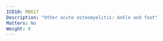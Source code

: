 ```yaml
---
ICD10: M8617
Description: "Other acute osteomyelitis: Ankle and foot"
Matters: No
Weight: 0
---
```


